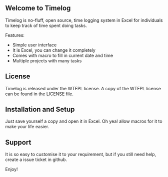 ## Welcome to Timelog

Timelog is no-fluff, open source, time logging system in Excel for individuals to keep track of time spent doing tasks.

Features:

* Simple user interface
* It is Excel, you can change it completely
* Comes with macro to fill in current date and time
* Multiple projects with many tasks

## License

Timelog is released under the WTFPL license. A copy of the WTFPL license can be found in the
LICENSE file.

## Installation and Setup

Just save yourself a copy and open it in Excel. Oh yea! allow macros for it to make your life easier.

## Support

It is so easy to customise it to your requirement, but if you still need help, create a issue ticket in github.

Enjoy!
